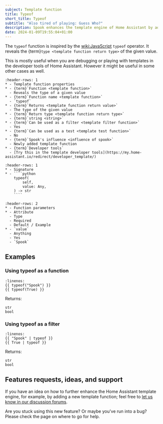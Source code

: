 ```yaml
---
subject: Template function
title: Typeof
short_title: Typeof
subtitle: "Also tired of playing: Guess Who?"
description: Spook enhances the template engine of Home Assistant by adding a typeof function.
date: 2024-01-09T19:55:04+01:00
---
```


The `typeof` function is inspired by the <wiki:JavaScript> `typeof` operator. It reveals the {term}`type <template function return type>` of the given value.

This is mostly useful when you are debugging or playing with templates in the developer tools of Home Assistant. However it might be useful in some other cases as well.

```{list-table}
:header-rows: 1
* - Template function properties
* - {term}`Function <template function>`
  - Reveals the type of a given value
* - {term}`Function name <template function>`
  - `typeof`
* - {term}`Returns <template function return value>`
  - The type of the given value
* - {term}`Return type <template function return type>`
  - {term}`string <string>`
* - {term}`Can be used as a filter <template filter function>`
  - Yes
* - {term}`Can be used as a test <template test function>`
  - No
* - {term}`Spook's influence <influence of spook>`
  - Newly added template function
* - {term}`Developer tools`
  - [Try this in the template developer tools](https://my.home-assistant.io/redirect/developer_template/)
```

`````{list-table}
:header-rows: 1
* - Signature
* - ````python
    typeof(
        self,
        value: Any,
    ) -> str
    ````
`````

```{list-table}
:header-rows: 2
* - Function parameters
* - Attribute
  - Type
  - Required
  - Default / Example
* - `value`
  - Anything
  - Yes
  - `Spook`
```

## Examples

### Using typeof as a function

```{code-block} python
:linenos:
{{ typeof("Spook") }}
{{ typeof(True) }}
```

Returns:

```{code-block} python
str
bool
```

### Using typeof as a filter

```{code-block} python
:linenos:
{{ "Spook" | typeof }}
{{ True | typeof }}
```

Returns:

```{code-block} python
str
bool
```

## Features requests, ideas, and support

If you have an idea on how to further enhance the Home Assistant template engine, for example, by adding a new template function; feel free to [let us know in our discussion forums](https://github.com/frenck/spook/discussions).

Are you stuck using this new feature? Or maybe you've run into a bug? Please check the [](../support) page on where to go for help.
